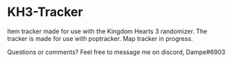 # KH3-Tracker


Item tracker made for use with the Kingdom Hearts 3 randomizer. 
The tracker is made for use with poptracker. 
Map tracker in progress.

Questions or comments? Feel free to message me on discord, Dampe#6903
